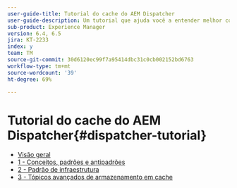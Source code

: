 ```yaml
---
user-guide-title: Tutorial do cache do AEM Dispatcher
user-guide-description: Um tutorial que ajuda você a entender melhor como o Dispatcher funciona e como você pode trabalhar com ele.
sub-product: Experience Manager
version: 6.4, 6.5
jira: KT-2233
index: y
team: TM
source-git-commit: 30d6120ec99f7a95414dbc31c0cb002152bd6763
workflow-type: tm+mt
source-wordcount: '39'
ht-degree: 69%

---
```



# Tutorial do cache do AEM Dispatcher{#dispatcher-tutorial}

+ [Visão geral](overview.md)
+ [1 - Conceitos, padrões e antipadrões](chapter-1.md)
+ [2 - Padrão de infraestrutura](chapter-2.md)
+ [3 - Tópicos avançados de armazenamento em cache](chapter-3.md)

